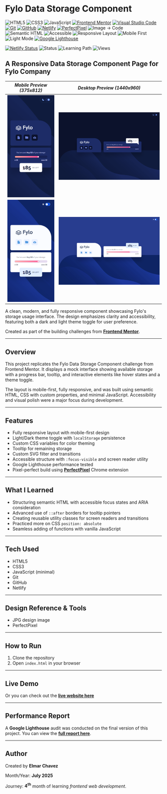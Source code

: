 # Fylo Data Storage Component

![HTML5](https://img.shields.io/badge/HTML5-E34F26?style=for-the-badge&logo=html5&logoColor=white)
![CSS3](https://img.shields.io/badge/CSS3-1572B6?style=for-the-badge&logo=css3&logoColor=white)
![JavaScript](https://img.shields.io/badge/JavaScript-F7DF1E?style=for-the-badge&logo=javascript&logoColor=black)
[![Frontend Mentor](https://img.shields.io/badge/Frontend%20Mentor-3e54a3?style=for-the-badge&logo=frontendmentor&logoColor=white)](https://www.frontendmentor.io/)
[![Visual Studio Code](https://img.shields.io/badge/VS%20Code-007ACC?style=for-the-badge&logo=visual-studio-code&logoColor=white)](https://code.visualstudio.com/)
[![Git](https://img.shields.io/badge/Git-F05032?style=for-the-badge&logo=git&logoColor=white)](https://git-scm.com/)
[![GitHub](https://img.shields.io/badge/GitHub-181717?style=for-the-badge&logo=github&logoColor=white)](https://github.com/)
[![Netlify](https://img.shields.io/badge/Netlify-00C7B7?style=for-the-badge&logo=netlify&logoColor=white)](https://www.netlify.com/)
[![PerfectPixel](https://img.shields.io/badge/PerfectPixel-F56C94?style=for-the-badge)](https://chrome.google.com/webstore/detail/perfectpixel-by-welldonecod/dkaagdgjmgdmbnecmcefdhjekcoceebi)
![Image → Code](https://img.shields.io/badge/Image%20→%20Code-✔️-6a1b9a?style=for-the-badge&labelColor=2e003e&logoColor=white)
![Semantic HTML](https://img.shields.io/badge/Semantic%20HTML-ff9800?style=for-the-badge)
![Accessible](https://img.shields.io/badge/Accessibility-A11Y-0052cc?style=for-the-badge)
![Responsive Layout](https://img.shields.io/badge/Responsive%20Layout-Full%20Support-blue?style=for-the-badge)
![Mobile First](https://img.shields.io/badge/Mobile--First-Design-orange?style=for-the-badge)
![Light Mode](https://img.shields.io/badge/Light--Mode-Available-fff7ed?style=for-the-badge&logo=sun&logoColor=ff9800)
[![Google Lighthouse](https://img.shields.io/badge/Lighthouse-Audit-00B0FF?style=for-the-badge&logo=lighthouse&logoColor=white)](./assets/downloads/lighthouse-performance-report.pdf)

[![Netlify Status](https://api.netlify.com/api/v1/badges/b235479b-42c5-4fd7-a9e2-aae6a1ec21d7/deploy-status)](https://fylo-data-storage-component-fm-jiro.netlify.app/)
![Status](https://img.shields.io/badge/status-complete-brightgreen)
![Learning Path](https://img.shields.io/badge/learning%20path-month%204-blue)
![Views](https://visitor-badge.laobi.icu/badge?page_id=CodingWithJiro.frontend-mentor-fylo-data-storage-component&left_text=repo%20views)

## A Responsive Data Storage Component Page for Fylo Company

| _Mobile Preview (375x812)_                                   | _Desktop Preview (1440x960)_                                    |
| ------------------------------------------------------------ | --------------------------------------------------------------- |
| ![Mobile](./assets/img/site-preview-mobile-dark_375x812.png) | ![Desktop](./assets/img/site-preview-desktop-dark_1440x960.png) |
| ![Mobile](./assets/img/site-preview-mobile_375x812.png)      | ![Desktop](./assets/img/site-preview-desktop_1440x960.png)      |

A clean, modern, and fully responsive component showcasing Fylo's storage usage interface. The design emphasizes clarity and accessibility, featuring both a dark and light theme toggle for user preference.

Created as part of the building challenges from **[Frontend Mentor](https://www.frontendmentor.io/)**.

---

## Overview

This project replicates the Fylo Data Storage Component challenge from Frontend Mentor. It displays a mock interface showing available storage with a progress bar, tooltip, and interactive elements like hover states and a theme toggle.

The layout is mobile-first, fully responsive, and was built using semantic HTML, CSS with custom properties, and minimal JavaScript. Accessibility and visual polish were a major focus during development.

---

## Features

- Fully responsive layout with mobile-first design
- Light/Dark theme toggle with `localStorage` persistence
- Custom CSS variables for color theming
- Tooltip for remaining storage
- Custom SVG filter and transitions
- Accessible structure with `:focus-visible` and screen reader utility
- Google Lighthouse performance tested
- Pixel-perfect build using **[PerfectPixel](https://chrome.google.com/webstore/detail/perfectpixel-by-welldonecod/dkaagdgjmgdmbnecmcefdhjekcoceebi)** Chrome extension

---

## What I Learned

- Structuring semantic HTML with accessible focus states and ARIA consideration
- Advanced use of `::after` borders for tooltip pointers
- Creating reusable utility classes for screen readers and transitions
- Practiced more on CSS `position: absolute`
- Seamless adding of functions with vanilla JavaScript

---

## Tech Used

- HTML5
- CSS3
- JavaScript (minimal)
- Git
- GitHub
- Netlify

---

## Design Reference & Tools

- JPG design image
- PerfectPixel

---

## How to Run

1. Clone the repository
2. Open `index.html` in your browser

---

## Live Demo

Or you can check out the **[live website here](https://fylo-data-storage-component-fm-jiro.netlify.app/)**

---

## Performance Report

A **Google Lighthouse** audit was conducted on the final version of this project. You can view the **[full report here](./assets/downloads/lighthouse-performance-report.pdf)**.

---

## Author

Created by **Elmar Chavez**

Month/Year: **July 2025**

Journey: **4<sup>th</sup>** month of learning _frontend web development_.
